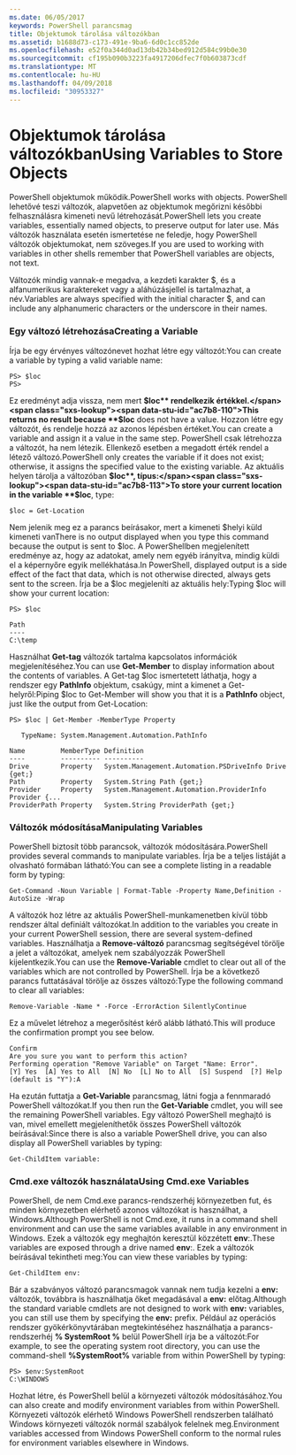 ```yaml
---
ms.date: 06/05/2017
keywords: PowerShell parancsmag
title: Objektumok tárolása változókban
ms.assetid: b1688d73-c173-491e-9ba6-6d0c1cc852de
ms.openlocfilehash: e52f0a344d0ad13db42b34bed912d584c99b0e30
ms.sourcegitcommit: cf195b090b3223fa4917206dfec7f0b603873cdf
ms.translationtype: MT
ms.contentlocale: hu-HU
ms.lasthandoff: 04/09/2018
ms.locfileid: "30953327"
---
```

# <a name="using-variables-to-store-objects"></a><span data-ttu-id="ac7b8-103">Objektumok tárolása változókban</span><span class="sxs-lookup"><span data-stu-id="ac7b8-103">Using Variables to Store Objects</span></span>
<span data-ttu-id="ac7b8-104">PowerShell objektumok működik.</span><span class="sxs-lookup"><span data-stu-id="ac7b8-104">PowerShell works with objects.</span></span> <span data-ttu-id="ac7b8-105">PowerShell lehetővé teszi változók, alapvetően az objektumok megőrizni későbbi felhasználásra kimeneti nevű létrehozását.</span><span class="sxs-lookup"><span data-stu-id="ac7b8-105">PowerShell lets you create variables, essentially named objects, to preserve output for later use.</span></span> <span data-ttu-id="ac7b8-106">Más változók használata esetén ismertetése ne feledje, hogy PowerShell változók objektumokat, nem szöveges.</span><span class="sxs-lookup"><span data-stu-id="ac7b8-106">If you are used to working with variables in other shells remember that PowerShell variables are objects, not text.</span></span>

<span data-ttu-id="ac7b8-107">Változók mindig vannak-e megadva, a kezdeti karakter $, és a alfanumerikus karaktereket vagy a aláhúzásjellel is tartalmazhat, a név.</span><span class="sxs-lookup"><span data-stu-id="ac7b8-107">Variables are always specified with the initial character $, and can include any alphanumeric characters or the underscore in their names.</span></span>

### <a name="creating-a-variable"></a><span data-ttu-id="ac7b8-108">Egy változó létrehozása</span><span class="sxs-lookup"><span data-stu-id="ac7b8-108">Creating a Variable</span></span>
<span data-ttu-id="ac7b8-109">Írja be egy érvényes változónevet hozhat létre egy változót:</span><span class="sxs-lookup"><span data-stu-id="ac7b8-109">You can create a variable by typing a valid variable name:</span></span>

```
PS> $loc
PS>
```

<span data-ttu-id="ac7b8-110">Ez eredményt adja vissza, nem mert **$loc** rendelkezik értékkel.</span><span class="sxs-lookup"><span data-stu-id="ac7b8-110">This returns no result because **$loc** does not have a value.</span></span> <span data-ttu-id="ac7b8-111">Hozzon létre egy változót, és rendelje hozzá az azonos lépésben értéket.</span><span class="sxs-lookup"><span data-stu-id="ac7b8-111">You can create a variable and assign it a value in the same step.</span></span> <span data-ttu-id="ac7b8-112">PowerShell csak létrehozza a változót, ha nem létezik. Ellenkező esetben a megadott érték rendel a létező változó.</span><span class="sxs-lookup"><span data-stu-id="ac7b8-112">PowerShell only creates the variable if it does not exist; otherwise, it assigns the specified value to the existing variable.</span></span> <span data-ttu-id="ac7b8-113">Az aktuális helyen tárolja a változóban **$loc**, típus:</span><span class="sxs-lookup"><span data-stu-id="ac7b8-113">To store your current location in the variable **$loc**, type:</span></span>

```
$loc = Get-Location
```

<span data-ttu-id="ac7b8-114">Nem jelenik meg ez a parancs beírásakor, mert a kimeneti $helyi küld kimeneti van</span><span class="sxs-lookup"><span data-stu-id="ac7b8-114">There is no output displayed when you type this command because the output is sent to $loc.</span></span> <span data-ttu-id="ac7b8-115">A PowerShellben megjelenített eredménye az, hogy az adatokat, amely nem egyéb irányítva, mindig küldi el a képernyőre egyik mellékhatása.</span><span class="sxs-lookup"><span data-stu-id="ac7b8-115">In PowerShell, displayed output is a side effect of the fact that data, which is not otherwise directed, always gets sent to the screen.</span></span> <span data-ttu-id="ac7b8-116">Írja be a $loc megjeleníti az aktuális hely:</span><span class="sxs-lookup"><span data-stu-id="ac7b8-116">Typing $loc will show your current location:</span></span>

```
PS> $loc

Path
----
C:\temp
```

<span data-ttu-id="ac7b8-117">Használhat **Get-tag** változók tartalma kapcsolatos információk megjelenítéséhez.</span><span class="sxs-lookup"><span data-stu-id="ac7b8-117">You can use **Get-Member** to display information about the contents of variables.</span></span> <span data-ttu-id="ac7b8-118">A Get-tag $loc ismertetett láthatja, hogy a rendszer egy **PathInfo** objektum, csakúgy, mint a kimenet a Get-helyről:</span><span class="sxs-lookup"><span data-stu-id="ac7b8-118">Piping $loc to Get-Member will show you that it is a **PathInfo** object, just like the output from Get-Location:</span></span>

```
PS> $loc | Get-Member -MemberType Property

   TypeName: System.Management.Automation.PathInfo

Name         MemberType Definition
----         ---------- ----------
Drive        Property   System.Management.Automation.PSDriveInfo Drive {get;}
Path         Property   System.String Path {get;}
Provider     Property   System.Management.Automation.ProviderInfo Provider {...
ProviderPath Property   System.String ProviderPath {get;}
```

### <a name="manipulating-variables"></a><span data-ttu-id="ac7b8-119">Változók módosítása</span><span class="sxs-lookup"><span data-stu-id="ac7b8-119">Manipulating Variables</span></span>
<span data-ttu-id="ac7b8-120">PowerShell biztosít több parancsok, változók módosítására.</span><span class="sxs-lookup"><span data-stu-id="ac7b8-120">PowerShell provides several commands to manipulate variables.</span></span> <span data-ttu-id="ac7b8-121">Írja be a teljes listáját a olvasható formában látható:</span><span class="sxs-lookup"><span data-stu-id="ac7b8-121">You can see a complete listing in a readable form by typing:</span></span>

```
Get-Command -Noun Variable | Format-Table -Property Name,Definition -AutoSize -Wrap
```

<span data-ttu-id="ac7b8-122">A változók hoz létre az aktuális PowerShell-munkamenetben kívül több rendszer által definiált változókat.</span><span class="sxs-lookup"><span data-stu-id="ac7b8-122">In addition to the variables you create in your current PowerShell session, there are several system-defined variables.</span></span> <span data-ttu-id="ac7b8-123">Használhatja a **Remove-változó** parancsmag segítségével törölje a jelet a változókat, amelyek nem szabályozzák PowerShell kijelentkezik.</span><span class="sxs-lookup"><span data-stu-id="ac7b8-123">You can use the **Remove-Variable** cmdlet to clear out all of the variables which are not controlled by PowerShell.</span></span> <span data-ttu-id="ac7b8-124">Írja be a következő parancs futtatásával törölje az összes változó:</span><span class="sxs-lookup"><span data-stu-id="ac7b8-124">Type the following command to clear all variables:</span></span>

```
Remove-Variable -Name * -Force -ErrorAction SilentlyContinue
```

<span data-ttu-id="ac7b8-125">Ez a művelet létrehoz a megerősítést kérő alább látható.</span><span class="sxs-lookup"><span data-stu-id="ac7b8-125">This will produce the confirmation prompt you see below.</span></span>

```
Confirm
Are you sure you want to perform this action?
Performing operation "Remove Variable" on Target "Name: Error".
[Y] Yes  [A] Yes to All  [N] No  [L] No to All  [S] Suspend  [?] Help
(default is "Y"):A
```

<span data-ttu-id="ac7b8-126">Ha ezután futtatja a **Get-Variable** parancsmag, látni fogja a fennmaradó PowerShell változókat.</span><span class="sxs-lookup"><span data-stu-id="ac7b8-126">If you then run the **Get-Variable** cmdlet, you will see the remaining PowerShell variables.</span></span> <span data-ttu-id="ac7b8-127">Egy változó PowerShell meghajtó is van, mivel emellett megjeleníthetők összes PowerShell változók beírásával:</span><span class="sxs-lookup"><span data-stu-id="ac7b8-127">Since there is also a variable PowerShell drive, you can also display all PowerShell variables by typing:</span></span>

```
Get-ChildItem variable:
```

### <a name="using-cmdexe-variables"></a><span data-ttu-id="ac7b8-128">Cmd.exe változók használata</span><span class="sxs-lookup"><span data-stu-id="ac7b8-128">Using Cmd.exe Variables</span></span>
<span data-ttu-id="ac7b8-129">PowerShell, de nem Cmd.exe parancs-rendszerhéj környezetben fut, és minden környezetben elérhető azonos változókat is használhat, a Windows.</span><span class="sxs-lookup"><span data-stu-id="ac7b8-129">Although PowerShell is not Cmd.exe, it runs in a command shell environment and can use the same variables available in any environment in Windows.</span></span> <span data-ttu-id="ac7b8-130">Ezek a változók egy meghajtón keresztül közzétett **env**:.</span><span class="sxs-lookup"><span data-stu-id="ac7b8-130">These variables are exposed through a drive named **env**:.</span></span> <span data-ttu-id="ac7b8-131">Ezek a változók beírásával tekintheti meg:</span><span class="sxs-lookup"><span data-stu-id="ac7b8-131">You can view these variables by typing:</span></span>

```
Get-ChildItem env:
```

<span data-ttu-id="ac7b8-132">Bár a szabványos változó parancsmagok vannak nem tudja kezelni a **env:** változók, továbbra is használhatja őket megadásával a **env:** előtag.</span><span class="sxs-lookup"><span data-stu-id="ac7b8-132">Although the standard variable cmdlets are not designed to work with **env:** variables, you can still use them by specifying the **env:** prefix.</span></span> <span data-ttu-id="ac7b8-133">Például az operációs rendszer gyökérkönyvtárában megtekintéséhez használhatja a parancs-rendszerhéj **% SystemRoot %** belül PowerShell írja be a változót:</span><span class="sxs-lookup"><span data-stu-id="ac7b8-133">For example, to see the operating system root directory, you can use the command-shell **%SystemRoot%** variable from within PowerShell by typing:</span></span>

```
PS> $env:SystemRoot
C:\WINDOWS
```

<span data-ttu-id="ac7b8-134">Hozhat létre, és PowerShell belül a környezeti változók módosításához.</span><span class="sxs-lookup"><span data-stu-id="ac7b8-134">You can also create and modify environment variables from within PowerShell.</span></span> <span data-ttu-id="ac7b8-135">Környezeti változók elérhető Windows PowerShell rendszerben található Windows környezeti változók normál szabályok felelnek meg.</span><span class="sxs-lookup"><span data-stu-id="ac7b8-135">Environment variables accessed from Windows PowerShell conform to the normal rules for environment variables elsewhere in Windows.</span></span>